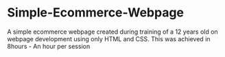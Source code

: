 # Simple-Ecommerce-Webpage
 A simple ecommerce webpage created during training of a 12 years old on webpage development using only HTML and CSS. This was achieved in 8hours - An hour per session

